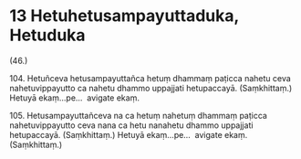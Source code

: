 

# 13 Hetuhetusampayuttaduka, Hetuduka


(46.)

104\. Hetuñceva hetusampayuttañca hetuṃ dhammaṃ paṭicca nahetu ceva nahetuvippayutto ca nahetu dhammo uppajjati hetupaccayā. (Saṃkhittaṃ.) Hetuyā ekaṃ…pe…  avigate ekaṃ.

105\. Hetusampayuttañceva na ca hetuṃ nahetuṃ dhammaṃ paṭicca nahetuvippayutto ceva nana ca hetu nanahetu dhammo uppajjati hetupaccayā. (Saṃkhittaṃ.) Hetuyā ekaṃ…pe…  avigate ekaṃ. (Saṃkhittaṃ.)



